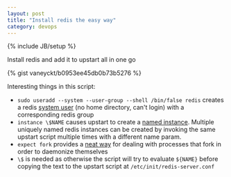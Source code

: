 ```yaml
---
layout: post
title: "Install redis the easy way"
category: devops
---
```

{% include JB/setup %}

Install redis and add it to upstart all in one go

{% gist vaneyckt/b0953ee45db0b73b5276 %}

Interesting things in this script:

* `sudo useradd --system --user-group --shell /bin/false redis` creates a redis [system user](http://linux.die.net/man/8/useradd) (no home directory, can't login) with a corresponding redis group
* `instance \$NAME` causes upstart to create a [named instance](https://blueprints.launchpad.net/upstart/+spec/named-instances). Multiple uniquely named redis instances can be created by invoking the same upstart script multiple times with a different name param.
* `expect fork` provides a [neat way](http://upstart.ubuntu.com/cookbook/#expect) for dealing with processes that fork in order to daemonize themselves
* `\$` is needed as otherwise the script will try to evaluate `${NAME}` before copying the text to the upstart script at `/etc/init/redis-server.conf`
